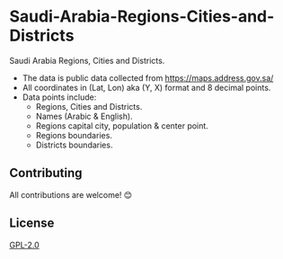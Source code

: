 # Saudi-Arabia-Regions-Cities-and-Districts
Saudi Arabia Regions, Cities and Districts.

* The data is public data collected from https://maps.address.gov.sa/
* All coordinates in (Lat, Lon) aka (Y, X) format and 8 decimal points.
* Data points include:
  - Regions, Cities and Districts.
  - Names (Arabic & English).
  - Regions capital city, population & center point.
  - Regions boundaries.
  - Districts boundaries.


## Contributing
All contributions are welcome! 😊


## License
[GPL-2.0](https://github.com/homaily/Saudi-Arabia-Regions-Cities-and-Districts/blob/master/LICENSE)